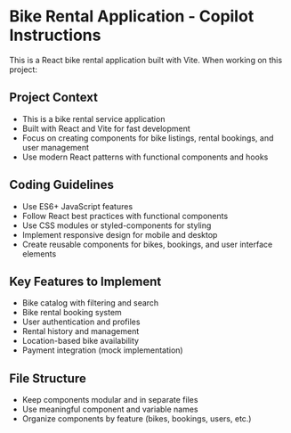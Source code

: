 <!-- Use this file to provide workspace-specific custom instructions to Copilot. For more details, visit https://code.visualstudio.com/docs/copilot/copilot-customization#_use-a-githubcopilotinstructionsmd-file -->

# Bike Rental Application - Copilot Instructions

This is a React bike rental application built with Vite. When working on this project:

## Project Context
- This is a bike rental service application
- Built with React and Vite for fast development
- Focus on creating components for bike listings, rental bookings, and user management
- Use modern React patterns with functional components and hooks

## Coding Guidelines
- Use ES6+ JavaScript features
- Follow React best practices with functional components
- Use CSS modules or styled-components for styling
- Implement responsive design for mobile and desktop
- Create reusable components for bikes, bookings, and user interface elements

## Key Features to Implement
- Bike catalog with filtering and search
- Bike rental booking system
- User authentication and profiles
- Rental history and management
- Location-based bike availability
- Payment integration (mock implementation)

## File Structure
- Keep components modular and in separate files
- Use meaningful component and variable names
- Organize components by feature (bikes, bookings, users, etc.)
